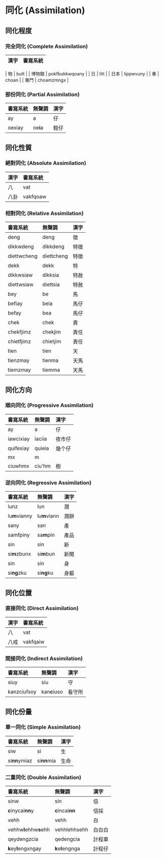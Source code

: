 # 同化 (Assimilation)

## 同化程度

### 完全同化 (Complete Assimilation)

| 漢字 | 書寫系統 |
| :--- | :--- |

| 物 | butt |
| 博物館 | pokfbukkwqoany |
| 日 | litt |
| 日本 | lippwvuny |
| 專 | choan |
| 專門 | choamzmngx |

### 部份同化 (Partial Assimilation)

| 書寫系統 | 無聲調 | 漢字 |
| :--- | :--- | :--- |
| ay | a | 仔 |
| oexiay   | oe**i**a | 鞋仔 |

## 同化性質

### 絕對同化 (Absolute Assimilation)

| 漢字 | 書寫系統 |
| :--- | :--- |
| 八 | vat |
| 八卦 | vakfqoaw |

### 相對同化 (Relative Assimilation)

| 書寫系統 | 無聲調 | 漢字 |
| :--- | :--- | :--- |
| deng | deng | 徵 |
| dikkwdeng | dikkdeng | 特徵 |
| diettwcheng | diettcheng | 特徵 |
| dekk | dekk | 特 |
| dikkwsiaw | dikksia | 特赦 |
| diettwsiaw | diettsia | 特赦 |
| bey | be | 馬 |
| befiay | beia | 馬仔 |
| befay | bea | 馬仔 |
| chek | chek | 責   |
| chekfjimz | chekjim    | 責任 |
| chietfjimz  | chietjim   | 責任 |
| tien | tien | 天   |
| tienzmay | tienma | 天馬 |
| tiemzmay | tiemma | 天馬 |

## 同化方向

### 順向同化 (Progressive Assimilation)

| 書寫系統 | 無聲調 | 漢字   |
| :--- | :--- | :--- |
| ay | a | 仔 |
| iawcixiay | iaciia | 夜市仔 |
| quifexiay | quieia | 幾个仔 |
| mx | m ||
| ciuwhmx | ciu'hm | 樹 |

### 逆向同化 (Regressive Assimilation)

| 書寫系統 | 無聲調 | 漢字 |
| :--- | :--- | :--- |
| lunz | lun | 潤 |
| lu**m**vianny | lu**m**viann | 潤餅 |
| sany | san | 產   |
| samfpiny | sa**m**pin | 產品 |
| sin | sin | 新 |
| si**m**zbunx  | si**m**bun   | 新聞 |
| sin | sin | 身 |
| si**ng**zku | si**ng**ku   | 身軀 |

## 同化位置

### 直接同化 (Direct Assimilation)

| 漢字 | 書寫系統 |
| :--- | :--- |
| 八 | vat |
| 八戒 | vakfqaiw |

### 間接同化 (Indirect Assimilation)

| 書寫系統 | 無聲調 | 漢字 |
| :--- | :--- | :--- |
| siuy | siu | 守 |
| kanzciufsoy | kan**c**iuso | 看守所 |

## 同化份量

### 單一同化 (Simple Assimilation)

| 書寫系統 | 無聲調 | 漢字 |
| :--- | :--- | :--- |
| siw | si | 生 |
| si**nn**ymiaz | si**nn**mia | 生命 |

### 二重同化 (Double Assimilation)

| 書寫系統| 無聲調 | 漢字   |
| :--- | :--- | :--- |
| sinw | sin | 信 |
| **c**inycai**nn**y | **c**incai**nn** | 信採   |
| vehh | vehh| 白 |
| vehhw**l**ehhw**s**ehh | vehhlehhsehh | 白白白 |
| qeydengzcia | qedengcia | 計程車 |
| **k**ey**l**engxngay | **k**e**l**engnga | 計程仔 |
